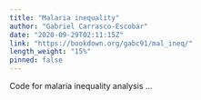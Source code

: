 ```yaml
---
title: "Malaria inequality"
author: "Gabriel Carrasco-Escobar"
date: "2020-09-29T02:11:15Z"
link: "https://bookdown.org/gabc91/mal_ineq/"
length_weight: "15%"
pinned: false
---
```


Code for malaria inequality analysis ...
